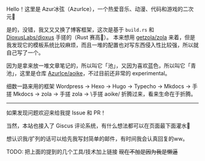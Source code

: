 Hello！这里是 Azur冰弦（AzurIce），一个热爱音乐、动漫、代码和游戏的二次元🥰

是的，没错，我又又又换了博客框架，这次是基于 `build.rs` 和 [DioxusLabs/dioxus](https://github.com/DioxusLabs/dioxus) 手搓的（Rust 赛高🥰）。
本来想用 [getzola/zola](https://github.com/getzola/zola) 来着，但是我发现它的模板系统比较麻烦，而且一堆的配置也对写东西侵入性比较强，所以就自己写了一个。

因为是拿来放一堆文章笔记的，所以叫它「池」，又因为喜欢蓝色，所以叫它「青池」，这里是仓库 [AzurIce/aoike](https://github.com/AzurIce/aoike)，不过目前还非常的 experimental。

细数一路来用的框架 Wordpress -> Hexo -> Hugo -> Typecho -> Mkdocs -> 手搓 Mkdocs -> zola -> 手搓 zola -> \手搓 aoike/ 折腾过来，看来生命在于折腾。

---

如果发现问题欢迎来给我提 Issue 和 PR！

当然，本站也接入了 Giscus 评论系统，有什么想法都可以在页面最下面灌水🥳

想认识我/扩列的话可以给先我写封简单的邮件，有时间我会认真回复的ww。

TODO: 把上面的提到的几个工具/技术加上链接
~~现在不加是因为我是懒逼~~